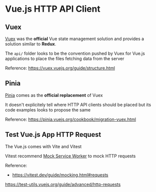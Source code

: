 # Vue.js HTTP API Client

## Vuex

[Vuex](https://vuex.vuejs.org/) was the **official** Vue state management solution and provides a solution similar to **Redux**.

The `api/` folder looks to be the convention pushed by Vuex for Vue.js applications to place the files fetching data from the server

Reference: https://vuex.vuejs.org/guide/structure.html

## Pinia

[Pinia](https://pinia.vuejs.org/) comes as the **official replacement** of Vuex

It doesn't explicitely tell where HTTP API clients should be placed but its code examples looks to propose the same


Reference: https://pinia.vuejs.org/cookbook/migration-vuex.html

## Test Vue.js App HTTP Request

The Vue.js comes with Vite and Vitest

Vitest recommend [Mock Service Worker](https://mswjs.io/) to mock HTTP requests

Reference:
- https://vitest.dev/guide/mocking.html#requests

https://test-utils.vuejs.org/guide/advanced/http-requests